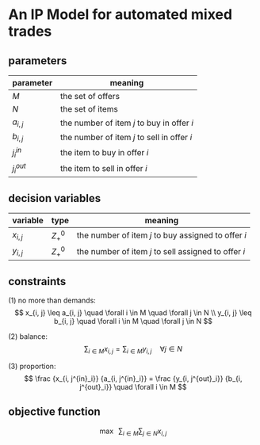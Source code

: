 # An IP Model for automated mixed trades

## parameters

| parameter | meaning |
| -- | -- |
| $M$ | the set of offers |
| $N$ | the set of items |
| $a_{i, j}$ | the number of item $j$ to buy in offer $i$ |
| $b_{i, j}$ | the number of item $j$ to sell in offer $i$ |
| $j^{in}_i$ | the item to buy in offer $i$ |
| $j^{out}_i$ | the item to sell in offer $i$ |

## decision variables

| variable | type | meaning |
| -- | -- | -- |
| $x_{i, j}$ | $Z^0_+$ | the number of item $j$ to buy assigned to offer $i$ |
| $y_{i, j}$ | $Z^0_+$ | the number of item $j$ to sell assigned to offer $i$ |

## constraints

(1) no more than demands:
$$ x_{i, j} \leq a_{i, j} \quad \forall i \in M \quad \forall j \in N 
\\ y_{i, j} \leq b_{i, j} \quad \forall i \in M \quad \forall j \in N $$

(2) balance:
$$ \sum_{i \in M} x_{i, j} = \sum_{i \in M} y_{i, j} \quad \forall j \in N $$

(3) proportion:
$$ \frac {x_{i, j^{in}_i}} {a_{i, j^{in}_i}} = \frac {y_{i, j^{out}_i}} {b_{i, j^{out}_i}} \quad \forall i \in M $$

## objective function
$$ \max \ \ \sum_{i \in M} \sum_{j \in N} x_{i, j} $$
